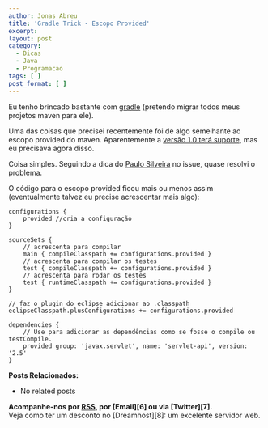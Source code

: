 ```yaml
---
author: Jonas Abreu
title: 'Gradle Trick - Escopo Provided'
excerpt:
layout: post
category:
  - Dicas
  - Java
  - Programacao
tags: [ ]
post_format: [ ]
---
```

Eu tenho brincado bastante com [gradle][1] (pretendo migrar todos meus projetos maven para ele).

Uma das coisas que precisei recentemente foi de algo semelhante ao escopo provided do maven. Aparentemente a [versão 1.0 terá suporte][2], mas eu precisava agora disso.

Coisa simples. Seguindo a dica do [Paulo Silveira][3] no issue, quase resolvi o problema.

O código para o escopo provided ficou mais ou menos assim (eventualmente talvez eu precise acrescentar mais algo):

    
    configurations {
    	provided //cria a configuração
    }
    
    sourceSets {
    	// acrescenta para compilar
    	main { compileClasspath += configurations.provided }
    	// acrescenta para compilar os testes
    	test { compileClasspath += configurations.provided }
    	// acrescenta para rodar os testes
    	test { runtimeClasspath += configurations.provided }
    }
    
    // faz o plugin do eclipse adicionar ao .classpath
    eclipseClasspath.plusConfigurations += configurations.provided
    
    dependencies {
    	// Use para adicionar as dependências como se fosse o compile ou testCompile.
    	provided group: 'javax.servlet', name: 'servlet-api', version: '2.5'
    }
    

**Posts Relacionados:** 
*   No related posts









**Acompanhe-nos por [ RSS][5], por [Email][6] ou via [Twitter][7].**  
Veja como ter um desconto no [Dreamhost][8]: um excelente servidor web.

 [1]: http://gradle.org
 [2]: http://issues.gradle.org/browse/GRADLE-784
 [3]: http://caelum.com.br
 [4]: https://twitter.com/share
 [5]: http://feeds.feedburner.com/VidaGeek




